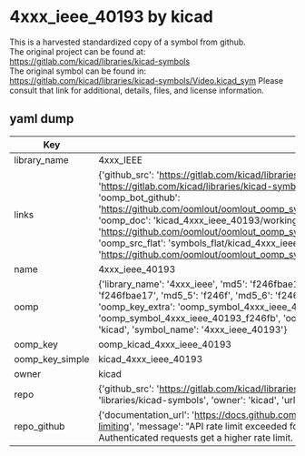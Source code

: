# 4xxx_ieee_40193 by kicad  
This is a harvested standardized copy of a symbol from github.  
The original project can be found at:  
https://gitlab.com/kicad/libraries/kicad-symbols  
The original symbol can be found in:
https://gitlab.com/kicad/libraries/kicad-symbols/Video.kicad_sym
Please consult that link for additional, details, files, and license information.  
## yaml dump  
| Key | Value |  
| --- | --- |  
| library_name | 4xxx_IEEE |  
| links | {'github_src': 'https://gitlab.com/kicad/libraries/kicad-symbols/Video.kicad_sym', 'github_src_repo': 'https://gitlab.com/kicad/libraries/kicad-symbols', 'oomp_bot': 'kicad_4xxx_ieee_40193/working', 'oomp_bot_github': 'https://github.com/oomlout/oomlout_oomp_symbol_bot/tree/main/kicad_4xxx_ieee_40193/working', 'oomp_doc': 'kicad_4xxx_ieee_40193/working', 'oomp_doc_github': 'https://github.com/oomlout/oomlout_oomp_symbol_doc/tree/main/kicad_4xxx_ieee_40193/working', 'oomp_src_flat': 'symbols_flat/kicad_4xxx_ieee_40193/working', 'oomp_src_flat_github': 'https://github.com/oomlout/oomlout_oomp_symbol_src/tree/main/kicad_4xxx_ieee_40193/working'} |  
| name | 4xxx_ieee_40193 |  
| oomp | {'library_name': '4xxx_ieee', 'md5': 'f246fbae179fade4f3f5b801692e4e88', 'md5_10': 'f246fbae17', 'md5_5': 'f246f', 'md5_6': 'f246fb', 'oomp_key': 'oomp_4xxx_ieee_40193', 'oomp_key_extra': 'oomp_symbol_4xxx_ieee_40193', 'oomp_key_full': 'oomp_symbol_4xxx_ieee_40193_f246fb', 'oomp_key_simple': '4xxx_ieee_40193', 'owner_name': 'kicad', 'symbol_name': '4xxx_ieee_40193'} |  
| oomp_key | oomp_kicad_4xxx_ieee_40193 |  
| oomp_key_simple | kicad_4xxx_ieee_40193 |  
| owner | kicad |  
| repo | {'github_src': 'https://gitlab.com/kicad/libraries/kicad-symbols/Video.kicad_sym', 'name': 'libraries/kicad-symbols', 'owner': 'kicad', 'url': 'https://gitlab.com/kicad/libraries/kicad-symbols'} |  
| repo_github | {'documentation_url': 'https://docs.github.com/rest/overview/resources-in-the-rest-api#rate-limiting', 'message': "API rate limit exceeded for 84.66.173.59. (But here's the good news: Authenticated requests get a higher rate limit. Check out the documentation for more details.)"} |  

